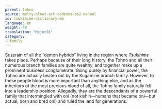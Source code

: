 ```yaml
---
parent: tohno
source: melty-blood-act-cadenza-ps2-manual
id: tsukihime-dictionary-mb
language: en
weight: 48
translation: "Mcjon01"
category:
- family
---
```


Suzerain of all the “demon hybrids” living in the region where *Tsukihime* takes place.
Perhaps because of their long history, the Tohno and all their numerous branch families are quite wealthy, and together make up a prominent business conglomerate.
Going purely by financial power, the Tohno are actually beaten out by the Kugamine branch family. However, to these people blood is more important than anything else, and as the inheritors of the most precious blood of all, the Tohno family naturally fell into a leadership position.
Allegedly, they are the descendants of a powerful family that intermingled with oni (not kishin—humans that became oni—but actual, born and bred oni) and ruled the land for generations.

